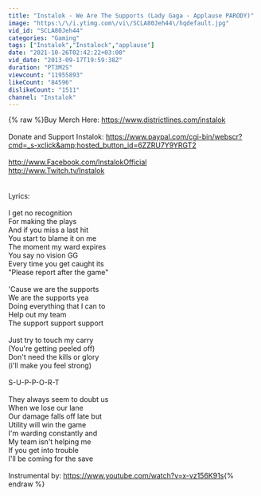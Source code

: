 ```yaml
---
title: "Instalok - We Are The Supports (Lady Gaga - Applause PARODY)"
image: "https:\/\/i.ytimg.com\/vi\/SCLA80Jeh44\/hqdefault.jpg"
vid_id: "SCLA80Jeh44"
categories: "Gaming"
tags: ["Instalok","Instalock","applause"]
date: "2021-10-26T02:42:22+03:00"
vid_date: "2013-09-17T19:59:38Z"
duration: "PT3M2S"
viewcount: "11955893"
likeCount: "84596"
dislikeCount: "1511"
channel: "Instalok"
---
```

{% raw %}Buy Merch Here: <a rel="nofollow" target="blank" href="https://www.districtlines.com/instalok">https://www.districtlines.com/instalok</a><br /><br />Donate and Support Instalok: <a rel="nofollow" target="blank" href="https://www.paypal.com/cgi-bin/webscr?cmd=_s-xclick&amp;hosted_button_id=6ZZRU7Y9YRGT2">https://www.paypal.com/cgi-bin/webscr?cmd=_s-xclick&amp;hosted_button_id=6ZZRU7Y9YRGT2</a><br /><br /><a rel="nofollow" target="blank" href="http://www.Facebook.com/InstalokOfficial">http://www.Facebook.com/InstalokOfficial</a><br /><a rel="nofollow" target="blank" href="http://www.Twitch.tv/Instalok">http://www.Twitch.tv/Instalok</a><br /><br /><br />Lyrics:<br /><br />I get no recognition<br />For making the plays<br />And if you miss a last hit<br />You start to blame it on me<br />The moment my ward expires<br />You say no vision GG  <br />Every time you get caught its <br />&quot;Please report after the game&quot;<br /><br />'Cause we are the supports<br />We are the supports yea<br />Doing everything that I can to <br />Help out my team <br />The support support support<br /><br />Just try to touch my carry <br />(You're getting peeled off)<br />Don't need the kills or glory<br />(i'll make you feel strong)<br /><br />S-U-P-P-O-R-T<br /><br />They always seem to doubt us <br />When we lose our lane<br />Our damage falls off late but<br />Utility will win the game<br />I'm warding constantly and<br />My team isn't helping me<br />If you get into trouble<br />I'll be coming for the save<br /><br />Instrumental by: <a rel="nofollow" target="blank" href="https://www.youtube.com/watch?v=x-vz156K91s">https://www.youtube.com/watch?v=x-vz156K91s</a>{% endraw %}

